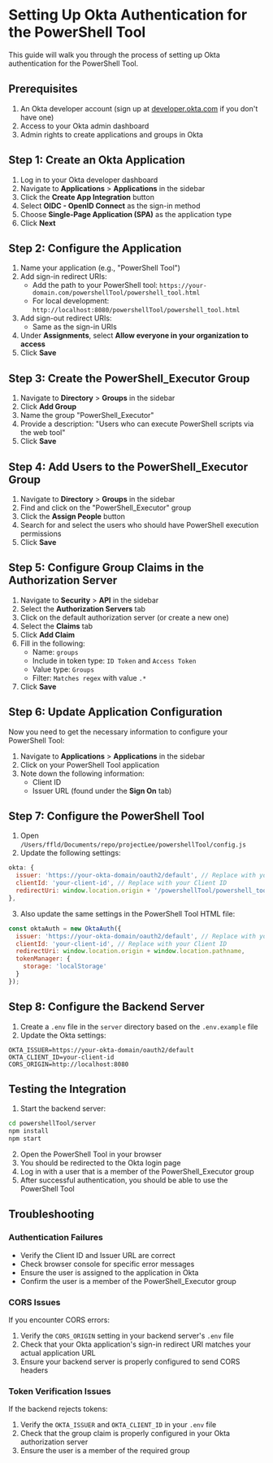 # Setting Up Okta Authentication for the PowerShell Tool

This guide will walk you through the process of setting up Okta authentication for the PowerShell Tool.

## Prerequisites

1. An Okta developer account (sign up at [developer.okta.com](https://developer.okta.com) if you don't have one)
2. Access to your Okta admin dashboard
3. Admin rights to create applications and groups in Okta

## Step 1: Create an Okta Application

1. Log in to your Okta developer dashboard
2. Navigate to **Applications** > **Applications** in the sidebar
3. Click the **Create App Integration** button
4. Select **OIDC - OpenID Connect** as the sign-in method
5. Choose **Single-Page Application (SPA)** as the application type
6. Click **Next**

## Step 2: Configure the Application

1. Name your application (e.g., "PowerShell Tool")
2. Add sign-in redirect URIs:
   - Add the path to your PowerShell tool: `https://your-domain.com/powershellTool/powershell_tool.html`
   - For local development: `http://localhost:8080/powershellTool/powershell_tool.html`
3. Add sign-out redirect URIs:
   - Same as the sign-in URIs
4. Under **Assignments**, select **Allow everyone in your organization to access**
5. Click **Save**

## Step 3: Create the PowerShell_Executor Group

1. Navigate to **Directory** > **Groups** in the sidebar
2. Click **Add Group**
3. Name the group "PowerShell_Executor"
4. Provide a description: "Users who can execute PowerShell scripts via the web tool"
5. Click **Save**

## Step 4: Add Users to the PowerShell_Executor Group

1. Navigate to **Directory** > **Groups** in the sidebar
2. Find and click on the "PowerShell_Executor" group
3. Click the **Assign People** button
4. Search for and select the users who should have PowerShell execution permissions
5. Click **Save**

## Step 5: Configure Group Claims in the Authorization Server

1. Navigate to **Security** > **API** in the sidebar
2. Select the **Authorization Servers** tab
3. Click on the default authorization server (or create a new one)
4. Select the **Claims** tab
5. Click **Add Claim**
6. Fill in the following:
   - Name: `groups`
   - Include in token type: `ID Token` and `Access Token`
   - Value type: `Groups`
   - Filter: `Matches regex` with value `.*`
7. Click **Save**

## Step 6: Update Application Configuration

Now you need to get the necessary information to configure your PowerShell Tool:

1. Navigate to **Applications** > **Applications** in the sidebar
2. Click on your PowerShell Tool application
3. Note down the following information:
   - Client ID
   - Issuer URL (found under the **Sign On** tab)

## Step 7: Configure the PowerShell Tool

1. Open `/Users/ffld/Documents/repo/projectLee/powershellTool/config.js`
2. Update the following settings:
```javascript
okta: {
  issuer: 'https://your-okta-domain/oauth2/default', // Replace with your Issuer URL
  clientId: 'your-client-id', // Replace with your Client ID
  redirectUri: window.location.origin + '/powershellTool/powershell_tool.html',
},
```

3. Also update the same settings in the PowerShell Tool HTML file:
```javascript
const oktaAuth = new OktaAuth({
  issuer: 'https://your-okta-domain/oauth2/default', // Replace with your Issuer URL
  clientId: 'your-client-id', // Replace with your Client ID
  redirectUri: window.location.origin + window.location.pathname,
  tokenManager: {
    storage: 'localStorage'
  }
});
```

## Step 8: Configure the Backend Server

1. Create a `.env` file in the `server` directory based on the `.env.example` file
2. Update the Okta settings:
```
OKTA_ISSUER=https://your-okta-domain/oauth2/default
OKTA_CLIENT_ID=your-client-id
CORS_ORIGIN=http://localhost:8080
```

## Testing the Integration

1. Start the backend server:
```bash
cd powershellTool/server
npm install
npm start
```

2. Open the PowerShell Tool in your browser
3. You should be redirected to the Okta login page
4. Log in with a user that is a member of the PowerShell_Executor group
5. After successful authentication, you should be able to use the PowerShell Tool

## Troubleshooting

### Authentication Failures

- Verify the Client ID and Issuer URL are correct
- Check browser console for specific error messages
- Ensure the user is assigned to the application in Okta
- Confirm the user is a member of the PowerShell_Executor group

### CORS Issues

If you encounter CORS errors:

1. Verify the `CORS_ORIGIN` setting in your backend server's `.env` file
2. Check that your Okta application's sign-in redirect URI matches your actual application URL
3. Ensure your backend server is properly configured to send CORS headers

### Token Verification Issues

If the backend rejects tokens:

1. Verify the `OKTA_ISSUER` and `OKTA_CLIENT_ID` in your `.env` file
2. Check that the group claim is properly configured in your Okta authorization server
3. Ensure the user is a member of the required group
